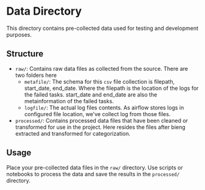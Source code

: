 # Data Directory

This directory contains pre-collected data used for testing and development purposes.

## Structure

- `raw/`: Contains raw data files as collected from the source. There are two folders here
    - `metafile/`: The schema for this `csv` file collection is filepath, start_date, end_date. Where the filepath
    is the location of the logs for the failed tasks. start_date and end_date are also the metainformation of the failed tasks.
    - `logfile/`: The actual log files contents. As airflow stores logs in configured file location, we've collect log from those files.
- `processed/`: Contains processed data files that have been cleaned or transformed for use in the project. Here resides the files after bieng
    extracted and transformed for categorization.

## Usage

Place your pre-collected data files in the `raw/` directory. Use scripts or notebooks to process the data and save the results in the `processed/` directory.

